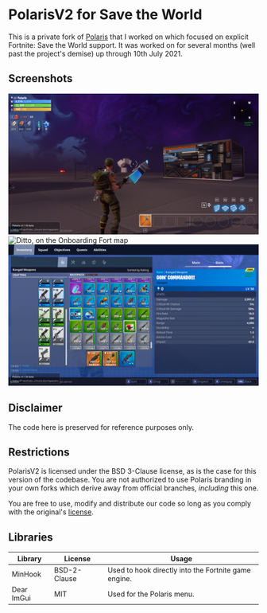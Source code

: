 # PolarisV2 for Save the World
This is a private fork of [Polaris](https://github.com/PolarisV2/Polaris) that I worked on which focused on explicit Fortnite: Save the World support. It was worked on for several months (well past the project's demise) up through 10th July 2021.

## Screenshots
![Zone gamemode working offline in a custom Unreal 4.16 map](/images/FortniteClient-Win64-Shipping_2021-06-17_17-25-41.png)
![Ditto, on the Onboarding Fort map](/images/FortniteClient-Win64-Shipping_2021-06-13_16-32-26.png)
![Explicit inventory support with working quickbars](/images/FortniteClient-Win64-ShippingDebugClient_2021-06-19_18-17-27.png)

## Disclaimer
The code here is preserved for reference purposes only.

## Restrictions
PolarisV2 is licensed under the BSD 3-Clause license, as is the case for this version of the codebase. You are not authorized to use Polaris branding in your own forks which derive away from official branches, *including* this one.

You are free to use, modify and distribute our code so long as you comply with the original's [license](https://github.com/PolarisV2/Polaris/blob/main/LICENSE).

## Libraries
| Library       | License       | Usage                                                     |
| ------------- | ------------- | --------------------------------------------------------- |
| MinHook       | BSD-2-Clause  | Used to hook directly into the Fortnite game engine.      |
| Dear ImGui    | MIT           | Used for the Polaris menu.                                |
